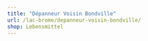 ```yaml
---
title: "Dépanneur Voisin Bondville"
url: /lac-brome/depanneur-voisin-bondville/
shop: Lebensmittel
---
```

